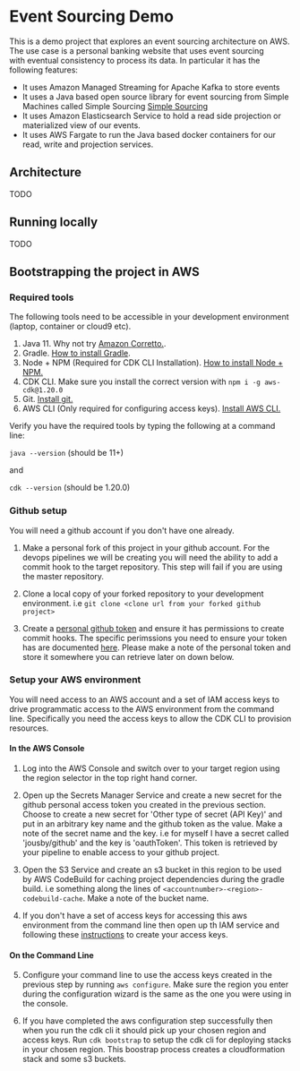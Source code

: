 # Event Sourcing Demo 

This is a demo project that explores an event sourcing architecture on 
AWS. The use case is a personal banking website that uses event sourcing  
with eventual consistency to process its data. In particular it has the 
following features:
* It uses Amazon Managed Streaming for Apache Kafka to store events
* It uses a Java based open source library for event sourcing from 
Simple Machines called Simple Sourcing [Simple Sourcing](https://simplesource.io/)
* It uses Amazon Elasticsearch Service to hold a read side projection or
materialized view of our events.  
* It uses AWS Fargate to run the Java based docker containers for our 
read, write and projection services. 

## Architecture

TODO

## Running locally

TODO 

## Bootstrapping the project in AWS

### Required tools

The following tools need to be accessible in your development
environment (laptop, container or cloud9 etc).

1. Java 11. Why not try [Amazon Corretto.](https://docs.aws.amazon.com/corretto/latest/).
2. Gradle. [How to install Gradle](TODO).
3. Node + NPM (Required for CDK CLI Installation). [ How to install Node + NPM.](https://nodejs.org/en/download/)
4. CDK CLI. Make sure you install the correct version with ```npm i -g aws-cdk@1.20.0```
5. Git. [Install git.](https://git-scm.com/book/en/v2/Getting-Started-Installing-Git)
6. AWS CLI (Only required for configuring access keys). [Install AWS CLI.](https://docs.aws.amazon.com/cli/latest/userguide/cli-chap-install.html)

Verify you have the required tools by typing the following at a 
command line:

```java --version``` (should be 11+)

and

```cdk --version```  (should be 1.20.0)


### Github setup

You will need a github account if you don't have one already. 

1. Make a personal fork of this project in your github account. For the 
devops pipelines we will be creating you will need the ability to add a 
commit hook to the target repository. This step will fail if you are 
using the master repository.

2. Clone a local copy of your forked repository to your development
environment. i.e ```git clone <clone url from your forked github project>```

3. Create a [personal github token](https://help.github.com/en/articles/creating-a-personal-access-token-for-the-command-line) 
and ensure it has permissions to create commit hooks. The specific 
perimssions you need to ensure your token has are documented [here](https://docs.aws.amazon.com/codebuild/latest/userguide/sample-access-tokens.html). 
Please make a note of the personal token and store it somewhere you can
retrieve later on down below.

### Setup your AWS environment

You will need access to an AWS account and a set of IAM access keys to 
drive programmatic access to the AWS environment from the command line.
Specifically you need the access keys to allow the CDK CLI to provision
resources. 

#### In the AWS Console

1. Log into the AWS Console and switch over to your target region using
the region selector in the top right hand corner.

2. Open up the Secrets Manager Service and create a new secret for the
github personal access token you created in the previous section. 
Choose to create a new secret for 'Other type of secret (API Key)' and
put in an arbitrary key name and the github token as the value. Make
a note of the secret name and the key. i.e for myself I have a secret
called 'jousby/github' and the key is 'oauthToken'. This token is
retrieved by your pipeline to enable access to your github project. 

3. Open the S3 Service and create an s3 bucket in this region to be used 
by AWS CodeBuild for caching project dependencies during the gradle 
build. i.e something along the lines of 
```<accountnumber>-<region>-codebuild-cache```. Make a note of the 
bucket name. 

4. If you don't have a set of access keys for accessing this aws 
environment from the command line then open up th IAM service and
following these [instructions](https://docs.aws.amazon.com/IAM/latest/UserGuide/id_credentials_access-keys.html#Using_CreateAccessKey) 
to create your access keys. 

#### On the Command Line

5. Configure your command line to use the access keys created in the 
previous step by running ```aws configure```. Make sure the region 
you enter during the configuration wizard is the same as the one you 
were using in the console.
 
6. If you have completed the aws configuration step successfully then 
when you run the cdk cli it should pick up your chosen region and access
keys. Run ```cdk bootstrap``` to setup the cdk cli for deploying 
stacks in your chosen region. This boostrap process creates a 
cloudformation stack and some s3 buckets. 
